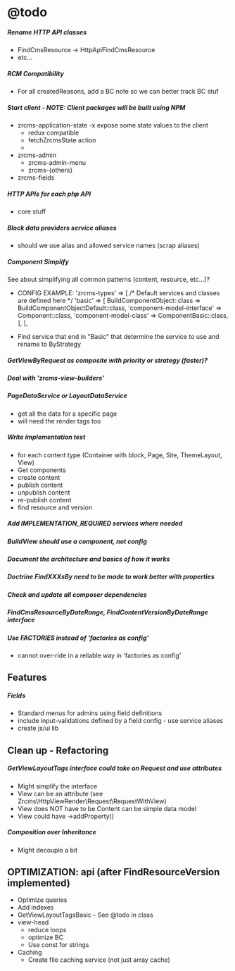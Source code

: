 @todo
=====

##### Rename HTTP API classes

- FindCmsResource -> HttpApiFindCmsResource
- etc...

##### RCM Compatibility

- For all createdReasons, add a BC note so we can better track BC stuf

##### Start client  - NOTE: Client packages will be built using NPM

- zrcms-application-state
    -x expose some state values to the client
    - redux compatible
    - fetchZrcmsState action
    - 
- zrcms-admin
    - zrcms-admin-menu
    - zrcms-{others}
- zrcms-fields

##### HTTP APIs for each php API

- core stuff

##### Block data providers service aliases 

- should we use alias and allowed service names (scrap aliases)

##### Component Simplify 

See about simplifying all common patterns (content, resource, etc...)?

- CONFIG EXAMPLE:
    'zrcms-types' => [
        /* Default services and classes are defined here */
        'basic' => [
            BuildComponentObject::class => BuildComponentObjectDefault::class,
            'component-model-interface' => Component::class,
            'component-model-class' => ComponentBasic::class,
        ],
    ],
    
- Find service that end in "Basic" that determine the service to use and rename to ByStrategy

##### GetViewByRequest as composite with priority or strategy (faster)?

##### Deal with 'zrcms-view-builders'

##### PageDataService or LayoutDataService

- get all the data for a specific page
- will need the render tags too

##### Write implementation test

- for each content type (Container with block, Page, Site, ThemeLayout, View)
- Get components
- create content
- publish content
- unpublish content
- re-publish content
- find resource and version
    
##### Add IMPLEMENTATION_REQUIRED services where needed 

##### BuildView should use a component, not config
    
##### Document the architecture and basics of how it works

##### Doctrine FindXXXsBy need to be made to work better with properties
    
##### Check and update all composer dependencies

##### FindCmsResourceByDateRange, FindContentVersionByDateRange interface

#####  Use FACTORIES instead of 'factories as config'

- cannot over-ride in a reliable way in 'factories as config'
    
Features
--------

##### Fields  #####

- Standard menus for admins using field definitions
- include input-validations defined by a field config - use service aliases
- create js/ui lib
    
Clean up - Refactoring
----------------------

##### GetViewLayoutTags interface could take on Request and use attributes #####

- Might simplify the interface
- View can be an attribute (see Zrcms\HttpViewRender\Request\RequestWithView)
- View does NOT have to be Content can be simple data model
- View could have ->addProperty()

##### Composition over Inheritance #####

- Might decouple a bit
    
    
OPTIMIZATION: api (after FindResourceVersion implemented)
---------------------------------------------------------

- Optimize queries
- Add indexes
- GetViewLayoutTagsBasic - See @todo in class
- view-head
    - reduce loops
    - optimize BC
    - Use const for strings
- Caching
    - Create file caching service (not just array cache)

